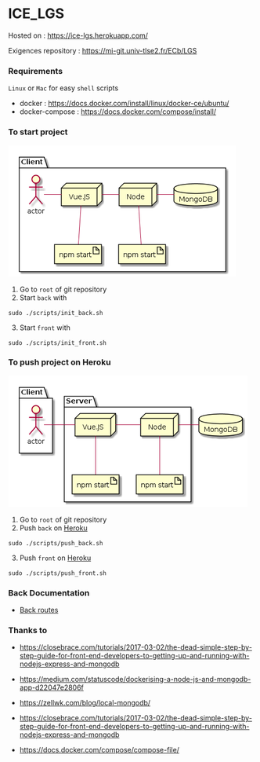 # ICE_LGS

Hosted on : https://ice-lgs.herokuapp.com/

Exigences repository : https://mi-git.univ-tlse2.fr/ECb/LGS

### Requirements

`Linux` or `Mac` for easy `shell` scripts
- docker : https://docs.docker.com/install/linux/docker-ce/ubuntu/
- docker-compose : https://docs.docker.com/compose/install/

### To start project
![](/doc/local.png)

1. Go to `root` of git repository
2. Start `back` with
```
sudo ./scripts/init_back.sh
```
3. Start `front` with
```
sudo ./scripts/init_front.sh
```

### To push project on Heroku
![](/doc/hosted.png)

1. Go to `root` of git repository
2. Push `back` on [Heroku](https://dashboard.heroku.com/apps/ice-lgs-back)
```
sudo ./scripts/push_back.sh
```
3. Push `front` on [Heroku](https://dashboard.heroku.com/apps/ice-lgs)
```
sudo ./scripts/push_front.sh
```

### Back Documentation

- [Back routes](/services/back/README.md)

### Thanks to

- https://closebrace.com/tutorials/2017-03-02/the-dead-simple-step-by-step-guide-for-front-end-developers-to-getting-up-and-running-with-nodejs-express-and-mongodb
- https://medium.com/statuscode/dockerising-a-node-js-and-mongodb-app-d22047e2806f

- https://zellwk.com/blog/local-mongodb/
- https://closebrace.com/tutorials/2017-03-02/the-dead-simple-step-by-step-guide-for-front-end-developers-to-getting-up-and-running-with-nodejs-express-and-mongodb
- https://docs.docker.com/compose/compose-file/
